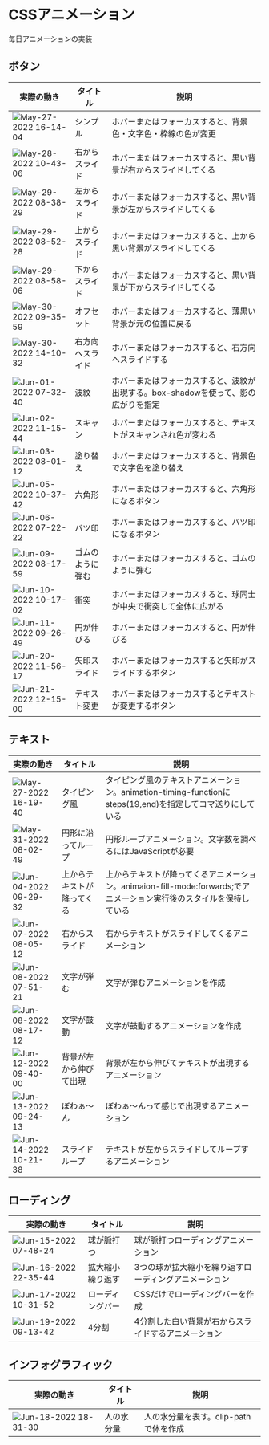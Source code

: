 # CSSアニメーション
毎日アニメーションの実装
## ボタン
| 実際の動き | タイトル | 説明 |
| ------------- | ------------- | ------------- |
| ![May-27-2022 16-14-04](https://user-images.githubusercontent.com/69744608/170650314-68e73186-9372-4d86-a84f-5b0d011f60e7.gif) | シンプル | ホバーまたはフォーカスすると、背景色・文字色・枠線の色が変更  |
| ![May-28-2022 10-43-06](https://user-images.githubusercontent.com/69744608/170804915-d1f8049c-5484-44e7-8d65-2d0de84347df.gif) | 右からスライド | ホバーまたはフォーカスすると、黒い背景が右からスライドしてくる  |
| ![May-29-2022 08-38-29](https://user-images.githubusercontent.com/69744608/170846100-9db2b18a-aa54-45e0-b791-0f4426430ebc.gif) | 左からスライド | ホバーまたはフォーカスすると、黒い背景が左からスライドしてくる |
| ![May-29-2022 08-52-28](https://user-images.githubusercontent.com/69744608/170846318-2d4cc912-cbcc-4c0b-837c-99eb324d88b2.gif) | 上からスライド | ホバーまたはフォーカスすると、上から黒い背景がスライドしてくる |
| ![May-29-2022 08-58-06](https://user-images.githubusercontent.com/69744608/170846472-cdbcfe89-0f63-4848-80ce-e53e22df635e.gif) | 下からスライド | ホバーまたはフォーカスすると、黒い背景が下からスライドしてくる |
| ![May-30-2022 09-35-59](https://user-images.githubusercontent.com/69744608/170898310-d2832f37-6876-4ad6-9e2a-ffecbecdbc60.gif) | オフセット | ホバーまたはフォーカスすると、薄黒い背景が元の位置に戻る |
| ![May-30-2022 14-10-32](https://user-images.githubusercontent.com/69744608/170921085-02f3cfeb-889e-494f-a683-240503b26e71.gif) | 右方向へスライド | ホバーまたはフォーカスすると、右方向へスライドする
| ![Jun-01-2022 07-32-40](https://user-images.githubusercontent.com/69744608/171294903-774acad6-8cd5-4043-8acb-da1267eecd0f.gif) | 波紋 | ホバーまたはフォーカスすると、波紋が出現する。box-shadowを使って、影の広がりを指定
| ![Jun-02-2022 11-15-44](https://user-images.githubusercontent.com/69744608/171540548-c1fc1e96-5529-433e-aa57-f31720d3f377.gif) | スキャン | ホバーまたはフォーカスすると、テキストがスキャンされ色が変わる
| ![Jun-03-2022 08-01-12](https://user-images.githubusercontent.com/69744608/171751884-14e241b8-22f9-4501-94d4-72b72b103e16.gif) | 塗り替え | ホバーまたはフォーカスすると、背景色で文字色を塗り替え
| ![Jun-05-2022 10-37-42](https://user-images.githubusercontent.com/69744608/172031729-5f60be13-2bbd-458d-b6ef-978fe505403b.gif) | 六角形 | ホバーまたはフォーカスすると、六角形になるボタン
| ![Jun-06-2022 07-22-22](https://user-images.githubusercontent.com/69744608/172073028-234a8fe1-0d68-4451-af58-d31fe9cdaf36.gif) | バツ印 | ホバーまたはフォーカスすると、バツ印になるボタン
| ![Jun-09-2022 08-17-59](https://user-images.githubusercontent.com/69744608/172733143-ac5690c5-beab-497c-af29-a9b3d794284a.gif) | ゴムのように弾む | ホバーまたはフォーカスすると、ゴムのように弾む
| ![Jun-10-2022 10-17-02](https://user-images.githubusercontent.com/69744608/172970959-a5bc97af-de03-4bdd-b077-ad4b105a62eb.gif) | 衝突 | ホバーまたはフォーカスすると、球同士が中央で衝突して全体に広がる
|![Jun-11-2022 09-26-49](https://user-images.githubusercontent.com/69744608/173165310-e2172f57-2edf-4925-a52a-e5173e15e71b.gif) | 円が伸びる | ホバーまたはフォーカスすると、円が伸びる
| ![Jun-20-2022 11-56-17](https://user-images.githubusercontent.com/69744608/174519055-1b85f4fc-3a8f-477f-9cff-e8b0ed7d96f0.gif) | 矢印スライド | ホバーまたはフォーカスすると矢印がスライドするボタン
| ![Jun-21-2022 12-15-00](https://user-images.githubusercontent.com/69744608/174708920-abd0ff4d-8658-4ea1-ad10-b782a50fb02f.gif) | テキスト変更 | ホバーまたはフォーカスするとテキストが変更するボタン

## テキスト
| 実際の動き | タイトル | 説明 |
| ---------- | -------------- | ------------- |
|   ![May-27-2022 16-19-40](https://user-images.githubusercontent.com/69744608/170651130-b019934d-0cdd-41b2-8eb2-034913c6c232.gif)| タイピング風 | タイピング風のテキストアニメーション。animation-timing-functionにsteps(19,end)を指定してコマ送りにしている |
| ![May-31-2022 08-02-49](https://user-images.githubusercontent.com/69744608/171066492-857a70da-79b9-400b-ada3-3f5a5815b8ac.gif) | 円形に沿ってループ | 円形ループアニメーション。文字数を調べるにはJavaScriptが必要 
| ![Jun-04-2022 09-29-32](https://user-images.githubusercontent.com/69744608/171969286-21bd1071-c53e-4b0e-a6a8-796adf90c0e3.gif) | 上からテキストが降ってくる | 上からテキストが降ってくるアニメーション。animaion-fill-mode:forwards;でアニメーション実行後のスタイルを保持している
| ![Jun-07-2022 08-05-12](https://user-images.githubusercontent.com/69744608/172263521-555a622f-b300-47de-acc7-133a62b98f2c.gif) | 右からスライド | 右からテキストがスライドしてくるアニメーション
| ![Jun-08-2022 07-51-21](https://user-images.githubusercontent.com/69744608/172496139-fb2d97bd-9216-4e72-8647-59c07936e34d.gif) | 文字が弾む | 文字が弾むアニメーションを作成
| ![Jun-08-2022 08-17-12](https://user-images.githubusercontent.com/69744608/172498689-966ed45c-fecc-404b-92b8-8b3a17cd9144.gif) | 文字が鼓動 | 文字が鼓動するアニメーションを作成
| ![Jun-12-2022 09-40-00](https://user-images.githubusercontent.com/69744608/173209524-6035470f-f601-4c46-bed0-a7f02bef46e6.gif) | 背景が左から伸びて出現 | 背景が左から伸びてテキストが出現するアニメーション
| ![Jun-13-2022 09-24-13](https://user-images.githubusercontent.com/69744608/173259887-54e5d822-c72a-436c-b75a-fcd4e498d22a.gif) | ぼわぁ〜ん | ぼわぁ〜んって感じで出現するアニメーション
| ![Jun-14-2022 10-21-38](https://user-images.githubusercontent.com/69744608/173473534-814876de-4ede-41f6-8e7a-f96b4edf5eb1.gif) | スライドループ | テキストが左からスライドしてループするアニメーション

## ローディング
| 実際の動き | タイトル | 説明 |
| ---------- | -------------- | ------------- |
| ![Jun-15-2022 07-48-24](https://user-images.githubusercontent.com/69744608/173701994-e8a5e9c6-b23a-4b00-b428-6964d5576afa.gif) | 球が脈打つ | 球が脈打つローディングアニメーション
| ![Jun-16-2022 22-35-44](https://user-images.githubusercontent.com/69744608/174082144-46f9133f-fc02-48fd-9417-6200d9186ca5.gif) | 拡大縮小繰り返す | 3つの球が拡大縮小を繰り返すローディングアニメーション
| ![Jun-17-2022 10-31-52](https://user-images.githubusercontent.com/69744608/174204589-432baa5c-f629-4032-a51e-4c63985992b2.gif) | ローディングバー | CSSだけでローディングバーを作成 
| ![Jun-19-2022 09-13-42](https://user-images.githubusercontent.com/69744608/174460846-4a18782f-ad8e-47e8-a956-4a6ac014149d.gif) | 4分割 | 4分割した白い背景が右からスライドするアニメーション

## インフォグラフィック
| 実際の動き | タイトル | 説明 |
| ---------- | -------------- | ------------- |
| ![Jun-18-2022 18-31-30](https://user-images.githubusercontent.com/69744608/174431764-14d44501-5897-48c4-8680-9b6933fe942f.gif) | 人の水分量 | 人の水分量を表す。clip-pathで体を作成
